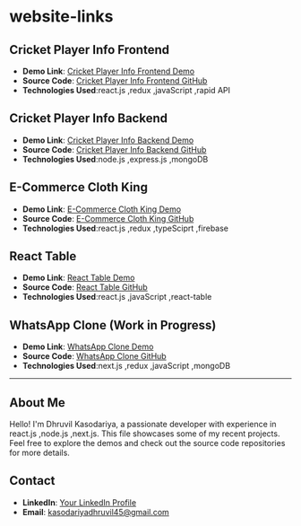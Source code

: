 # website-links

## Cricket Player Info Frontend

- **Demo Link**: [Cricket Player Info Frontend Demo](https://cricket-player-info-frontend-vbd3.vercel.app)
- **Source Code**: [Cricket Player Info Frontend GitHub](https://github.com/iambunty45/cricket-player-info-frontend)
- **Technologies Used**:react.js ,redux ,javaScript ,rapid API

## Cricket Player Info Backend

- **Demo Link**: [Cricket Player Info Backend Demo](https://cricket-player-info-backend.onrender.com)
- **Source Code**: [Cricket Player Info Backend GitHub](https://github.com/iambunty45/cricket-player-info-backend)
- **Technologies Used**:node.js ,express.js ,mongoDB

## E-Commerce Cloth King

- **Demo Link**: [E-Commerce Cloth King Demo](https://earnest-malabi-ec511e.netlify.app)
- **Source Code**: [E-Commerce Cloth King GitHub](https://github.com/dhruvil-kasodariya/E-Commerce-002-typeScript)
- **Technologies Used**:react.js ,redux ,typeSciprt ,firebase

## React Table

- **Demo Link**: [React Table Demo](https://react-table-murex.vercel.app)
- **Source Code**: [React Table GitHub](https://github.com/dhruvil-kasodariya/react-table)
- **Technologies Used**:react.js ,javaScript ,react-table

## WhatsApp Clone (Work in Progress)

- **Demo Link**: [WhatsApp Clone Demo](https://whats-app-clone-frontend.vercel.app)
- **Source Code**: [WhatsApp Clone GitHub](https://github.com/dhruvil-kasodariya/whatsApp-clone)
- **Technologies Used**:next.js ,redux ,javaScript ,mongoDB

---

## About Me

Hello! I'm Dhruvil Kasodariya, a passionate developer with experience in react.js ,node.js ,next.js. This file showcases some of my recent projects. Feel free to explore the demos and check out the source code repositories for more details.

## Contact

- **LinkedIn**: [Your LinkedIn Profile](https://www.linkedin.com/in/dhruvil-kasodariya-968309213)
- **Email**: kasodariyadhruvil45@gmail.com


